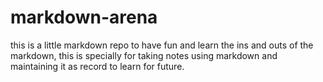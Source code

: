 # markdown-arena
this is a little markdown repo to have fun and learn the ins and outs of the markdown, this is specially for taking notes using markdown and maintaining it as record to learn for future.
